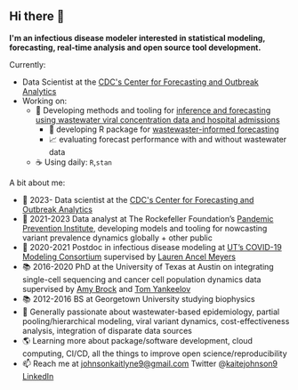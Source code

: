 ## Hi there 👋

**I'm an infectious disease modeler interested in statistical modeling, forecasting, real-time analysis and open source tool development.**

Currently:
- Data Scientist at the [CDC's Center for Forecasting and Outbreak Analytics](https://www.cdc.gov/forecast-outbreak-analytics/index.html)
- Working on:
  - 🚽 Developing methods and tooling for [inference and forecasting using wastewater viral concentration data and hospital admissions](https://github.com/CDCgov/wastewater-informed-covid-forecasting) 
      - :hammer: developing R package for [wastewaster-informed forecasting](https://github.com/cdcgov/ww-inference-model)
      - :chart_with_upwards_trend: evaluating forecast performance with and without wastewater data
  - :coffee: Using daily: `R`,`stan`

A bit about me: 
- :office: 2023- Data scientist at the [CDC's Center for Forecasting and Outbreak Analytics](https://www.cdc.gov/forecast-outbreak-analytics/index.html)
- :office: 2021-2023 Data analyst at The Rockefeller Foundation’s [Pandemic Prevention Institute](https://github.com/PandemicPreventionInstitute), developing models and tooling for nowcasting variant prevalence dynamics globally + other public
- :office: 2020-2021 Postdoc in infectious disease modeling at [UT’s COVID-19 Modeling Consortium](https://covid-19.tacc.utexas.edu/) supervised by [Lauren Ancel Meyers](http://www.bio.utexas.edu/research/meyers/index.html)
- :books: 2016-2020 PhD at the University of Texas at Austin on integrating single-cell sequencing and cancer cell population dynamics data supervised by [Amy Brock](https://www.brocklab.com/) and [Tom Yankeelov](https://cco.oden.utexas.edu/)
- :books: 2012-2016 BS at Georgetown University studying biophysics
- 🔆 Generally passionate about wastewater-based epidemiology, partial pooling/hierarchical modeling, viral variant dynamics, cost-effectiveness analysis, integration of disparate data sources
- 🌎 Learning more about package/software development, cloud computing, CI/CD, all the things to improve open science/reproducibility 
- 📫 Reach me at johnsonkaitlyne9@gmail.com Twitter @[kaitejohnson9](https://x.com/KaitEJohnson9) [LinkedIn](https://www.linkedin.com/in/kaitlyn-johnson-phd-53930373/)
